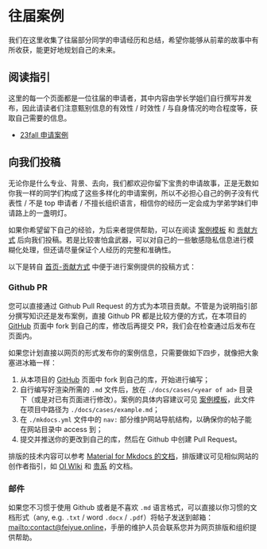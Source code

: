 
# 往届案例

我们在这里收集了往届部分同学的申请经历和总结，希望你能够从前辈的故事中有所收获，能更好地规划自己的未来。

## 阅读指引

这里的每一个页面都是一位往届的申请者，其中内容由学长学姐们自行撰写并发布，因此请读者们注意甄别信息的有效性 / 时效性 / 与自身情况的吻合程度等，获取自己需要的信息。

- [23fall 申请案例](23fall/)

## 向我们投稿

无论你是什么专业、背景、去向，我们都欢迎你留下宝贵的申请故事，正是无数如你我一样的同学们构成了这些多样化的申请案例，所以不必担心自己的例子没有代表性 / 不是 top 申请者 / 不擅长组织语言，相信你的经历一定会成为学弟学妹们申请路上的一盏明灯。

如果你希望留下自己的经验，为后来者提供帮助，可以在阅读 [案例模板](example/) 和 [贡献方式](../#4) 后向我们投稿。若是比较害怕盒武器，可以对自己的一些敏感隐私信息进行模糊化处理，但还请尽量保证个人经历的完整和准确性。

以下是转自 [首页-贡献方式](../#4) 中便于进行案例提供的投稿方式：

### Github PR

您可以直接通过 Github Pull Request 的方式为本项目贡献。不管是为说明指引部分撰写知识还是发布案例，直接 Github PR 都是比较方便的方式，在本项目的 [GitHub](https://github.com/THU-feiyue/THU-feiyue) 页面中 fork 到自己的库，修改后再提交 PR，我们会在检查通过后发布在页面内。

如果您计划直接以网页的形式发布你的案例信息，只需要做如下四步，就像把大象塞进冰箱一样：

1.  从本项目的 [GitHub](https://github.com/THU-feiyue/THU-feiyue) 页面中 fork 到自己的库，开始进行编写；
2.  自行编写好渲染所需的 `.md` 文件后，放在 `./docs/cases/<year of ad>` 目录下（或是对已有页面进行修改）。案例的具体内容建议可见 [案例模板](cases/example)，此文件在项目中路径为 `./docs/cases/example.md`；
3.  在 `./mkdocs.yml` 文件中的 `nav:` 部分维护网站导航结构，以确保你的帖子能在网站目录中 access 到；
4.  提交并推送你的更改到自己的库，然后在 Github 中创建 Pull Request。

排版的技术内容可以参考 [Material for Mkdocs 的文档](https://squidfunk.github.io/mkdocs-material/)，排版建议可见相似网站的创作者指引，如 [OI WIki](https://oi-wiki.org/intro/format/) 和 [贵系](https://docs.net9.org/notes/editor/) 的文档。

### 邮件

如果您不习惯于使用 Github 或者是不喜欢 `.md` 语言格式，可以直接以你习惯的文档形式（any, e.g. `.txt` / word `.docx` / `.pdf`）将帖子发送到邮箱：<mailto:contact@feiyue.online>，手册的维护人员会联系您并为网页排版和组织提供帮助。
